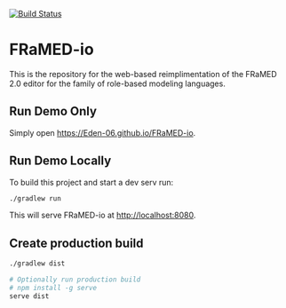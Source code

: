 [![Build Status](https://app.travis-ci.com/Eden-06/FRaMED-io.svg?branch=master)](https://app.travis-ci.com/Eden-06/FRaMED-io)

# FRaMED-io
This is the repository for the web-based reimplimentation of the FRaMED 2.0 editor for the family of role-based modeling languages.

## Run Demo Only

Simply open <https://Eden-06.github.io/FRaMED-io>.

## Run Demo Locally

To build this project and start a dev serv run:
```bash
./gradlew run
```
This will serve FRaMED-io at <http://localhost:8080>.

## Create production build

```bash
./gradlew dist

# Optionally run production build
# npm install -g serve
serve dist
```
